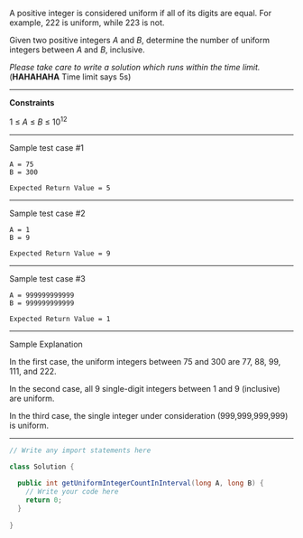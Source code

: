 A positive integer is considered uniform if all of its digits are equal. For example, 222 is uniform, while 223 is not.

Given two positive integers *A* and *B*, determine the number of uniform integers between *A* and *B*, inclusive.

_Please take care to write a solution which runs within the time limit._ (**HAHAHAHA** Time limit says 5s)

---

**Constraints**

1 ≤ *A* ≤ *B* ≤ 10<sup>12</sup>

---

Sample test case #1
```
A = 75
B = 300
```
```
Expected Return Value = 5
```
---
Sample test case #2
```
A = 1
B = 9
```
```
Expected Return Value = 9
```
---
Sample test case #3
```
A = 999999999999
B = 999999999999
```
```
Expected Return Value = 1
```
---
Sample Explanation

In the first case, the uniform integers between 75 and 300 are 77, 88, 99, 111, and 222.

In the second case, all 9 single-digit integers between 1 and 9 (inclusive) are uniform.

In the third case, the single integer under consideration (999,999,999,999) is uniform.

---
```java
// Write any import statements here

class Solution {
  
  public int getUniformIntegerCountInInterval(long A, long B) {
    // Write your code here
    return 0;
  }
  
}
```
